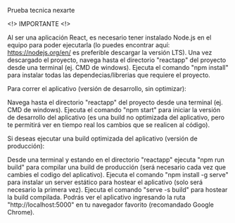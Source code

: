 Prueba tecnica nexarte

<!> IMPORTANTE <!>

Al ser una aplicación React, es necesario tener instalado Node.js en el equipo para poder ejecutarla (lo puedes encontrar aquí: https://nodejs.org/en/ es preferible descargar la versión LTS).
Una vez descargado el proyecto, navega hasta el directorio "reactapp" del proyecto desde una terminal (ej. CMD de windows).
Ejecuta el comando "npm install" para instalar todas las dependecias/librerias que requiere el proyecto.

Para correr el aplicativo (versión de desarrollo, sin optimizar):

Navega hasta el directorio "reactapp" del proyecto desde una terminal (ej. CMD de windows).
Ejecuta el comando "npm start" para iniciar la versión de desarrollo del aplicativo (es una build no optimizada del aplicativo, pero te permitirá ver en tiempo real los cambios que se realicen al código).

Si deseas ejecutar una build optimizada del aplicativo (versión de producción):

Desde una terminal y estando en el directorio "reactapp" ejecuta "npm run build" para compilar una build de producción (será necesario cada vez que cambies el codigo del aplicativo).
Ejecuta el comando "npm install -g serve" para instalar un server estático para hostear el aplicativo (solo será necesario la primera vez).
Ejecuta el comando "serve -s build" para hostear la build compilada.
Podrás ver el aplicativo ingresando la ruta "http://localhost:5000" en tu navegador favorito (recomandado Google Chrome).
